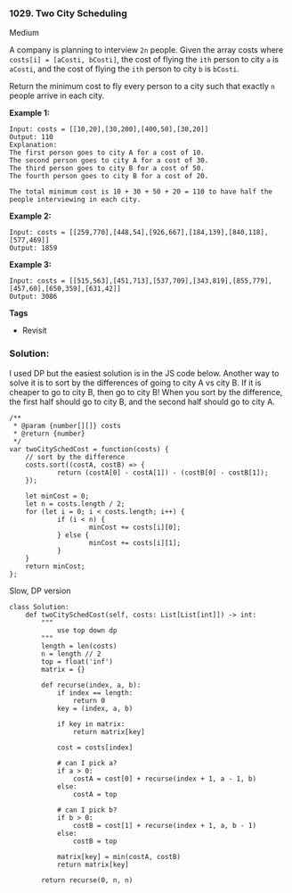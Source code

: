 ### 1029. Two City Scheduling
Medium

A company is planning to interview `2n` people. Given the array costs where `costs[i] = [aCosti, bCosti]`, the cost of flying the 
`ith` person to city `a` is `aCosti`, and the cost of flying the `ith` person to city `b` is `bCosti`.

Return the minimum cost to fly every person to a city such that exactly `n` people arrive in each city.
 

**Example 1:**
```
Input: costs = [[10,20],[30,200],[400,50],[30,20]]
Output: 110
Explanation: 
The first person goes to city A for a cost of 10.
The second person goes to city A for a cost of 30.
The third person goes to city B for a cost of 50.
The fourth person goes to city B for a cost of 20.

The total minimum cost is 10 + 30 + 50 + 20 = 110 to have half the people interviewing in each city.
```

**Example 2:**
```
Input: costs = [[259,770],[448,54],[926,667],[184,139],[840,118],[577,469]]
Output: 1859
```

**Example 3:**
```
Input: costs = [[515,563],[451,713],[537,709],[343,819],[855,779],[457,60],[650,359],[631,42]]
Output: 3086
```

**Tags**
- Revisit

### Solution:
I used DP but the easiest solution is in the JS code below.
Another way to solve it is to sort by the differences of going to city A vs city B. If it is cheaper to go to city B, then go to city B!
When you sort by the difference, the first half should go to city B, and the second half should go to city A.
```
/**
 * @param {number[][]} costs
 * @return {number}
 */
var twoCitySchedCost = function(costs) {
	// sort by the difference
	costs.sort((costA, costB) => {
			return (costA[0] - costA[1]) - (costB[0] - costB[1]);
	});
	
	let minCost = 0;
	let n = costs.length / 2;
	for (let i = 0; i < costs.length; i++) {
			if (i < n) {
					minCost += costs[i][0];
			} else {
					minCost += costs[i][1];
			}
	}
	return minCost;
};
```
Slow, DP version
```
class Solution:
    def twoCitySchedCost(self, costs: List[List[int]]) -> int:
        """
            use top down dp
        """
        length = len(costs)
        n = length // 2
        top = float('inf')
        matrix = {}
        
        def recurse(index, a, b):
            if index == length:
                return 0
            key = (index, a, b)
            
            if key in matrix:
                return matrix[key]
            
            cost = costs[index]
            
            # can I pick a?
            if a > 0:
                costA = cost[0] + recurse(index + 1, a - 1, b)
            else:
                costA = top
            
            # can I pick b?
            if b > 0:
                costB = cost[1] + recurse(index + 1, a, b - 1)
            else:
                costB = top
                
            matrix[key] = min(costA, costB)
            return matrix[key]
        
        return recurse(0, n, n)
        
```
